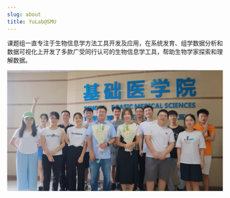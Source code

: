 ```yaml
---
slug: about
title: YuLab@SMU
---
```



课题组一直专注于生物信息学方法工具开发及应用，在系统发育、组学数据分析和数据可视化上开发了多款广受同行认可的生物信息学工具，帮助生物学家探索和理解数据。


<center><img src="/images/members/20220910.jpg" width='1000px'></center>